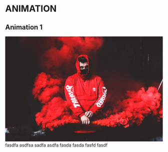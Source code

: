 # ANIMATION
## **Animation 1**
![](animation%201/2.jpg)
fasdfa
asdfsa
sadfa
asdfa
fasda
fasda
fasfd
fasdf
